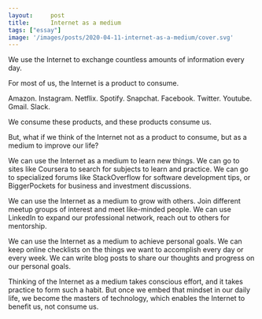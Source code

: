 ```yaml
---
layout:     post
title:      Internet as a medium
tags: ["essay"]
image: '/images/posts/2020-04-11-internet-as-a-medium/cover.svg'
---
```


We use the Internet to exchange countless amounts of information every day.

For most of us, the Internet is a product to consume.

Amazon. Instagram. Netflix. Spotify. Snapchat. Facebook. Twitter. Youtube. Gmail. Slack.

We consume these products, and these products consume us.

But, what if we think of the Internet not as a product to consume, but as a medium to improve our life?

We can use the Internet as a medium to learn new things. We can go to sites like Coursera to search for subjects to learn and practice. We can go to specialized forums like StackOverflow for software development tips, or BiggerPockets for business and investment discussions.

We can use the Internet as a medium to grow with others. Join different meetup groups of interest and meet like-minded people. We can use LinkedIn to expand our professional network, reach out to others for mentorship.

We can use the Internet as a medium to achieve personal goals. We can keep online checklists on the things we want to accomplish every day or every week. We can write blog posts to share our thoughts and progress on our personal goals.

Thinking of the Internet as a medium takes conscious effort, and it takes practice to form such a habit. But once we embed that mindset in our daily life, we become the masters of technology, which enables the Internet to benefit us, not consume us.
